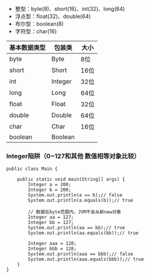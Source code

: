 *   整型：byte(8)、short(16)、int(32)、long(64)
*   浮点型：float(32)、double(64)
*   布尔型：boolean(8)
*   字符型：char(16)

基本数据类型 | 包装类 | 大小
---|---|---
byte | Byte | 8位
short | Short | 16位
int | Integer | 32位
long | Long | 64位
float | Float | 32位
double | Double | 64位
char | Char | 16位
boolean | Boolean | 

### Integer陷阱（0~127和其他 数值相等对象比较）

```
public class Main {

    public static void main(String[] args) {
        Integer a = 200;
        Integer b = 200;
        System.out.println(a == b);// false
        System.out.println(a.equals(b));// true

        // 数据在byte范围内，JVM不会从新new对象
        Integer aa = 127;
        Integer bb = 127;
        System.out.println(aa == bb);// true
        System.out.println(aa.equals(bb));// true

        Integer aaa = 128;
        Integer bbb = 128;
        System.out.println(aaa == bbb);// false
        System.out.println(aaa.equals(bbb));// true
    }
}
```
